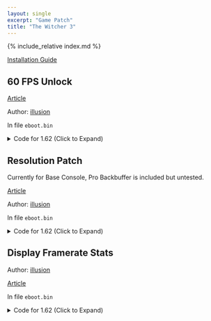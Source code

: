 ```yaml
---
layout: single
excerpt: "Game Patch"
title: "The Witcher 3"
---
```


<!-- # {{ page.title }} -->

{% include_relative index.md %}

[Installation Guide](/install-instructions/)

## 60 FPS Unlock

[Article](https://illusion0001.github.io/patches/2021/07/07/W3Witcher-ResPatch/)

Author: [illusion](https://twitter.com/illusion0002)

In file `eboot.bin`

<details>
<summary>Code for 1.62 (Click to Expand)</summary>

{% highlight none %}
BE 01 00 00 00 E8 7A E2 BC 00

BE 00 00 00 00 E8 7A E2 BC 00
{% endhighlight %}

</details>

## Resolution Patch

Currently for Base Console, Pro Backbuffer is included but untested.

[Article](https://illusion0001.github.io/patches/2021/07/07/W3Witcher-ResPatch/)

Author: [illusion](https://twitter.com/illusion0002)

In file `eboot.bin`

<details>
<summary>Code for 1.62 (Click to Expand)</summary>

{% highlight none %}
# Base
# targeting 1280x720
B9 80 07 00 00 41 B8 38 04 00 00

B9 00 05 00 00 41 B8 D0 02 00 00

# Neo
B9 80 07 00 00 41 B8 70 08 00 00

# targeting ??x??
{% endhighlight %}

</details>

## Display Framerate Stats

Author: [illusion](https://twitter.com/illusion0002)

[Article](https://illusion0001.github.io/patches/2021/07/07/W3Witcher-ResPatch/)

In file `eboot.bin`

<details>
<summary>Code for 1.62 (Click to Expand)</summary>

{% highlight none %}
49 89 DC 0F 84 33 01 00 00 C4 C1 7A 10

49 89 DC 0F 85 33 01 00 00 C4 C1 7A 10
{% endhighlight %}

</details>
